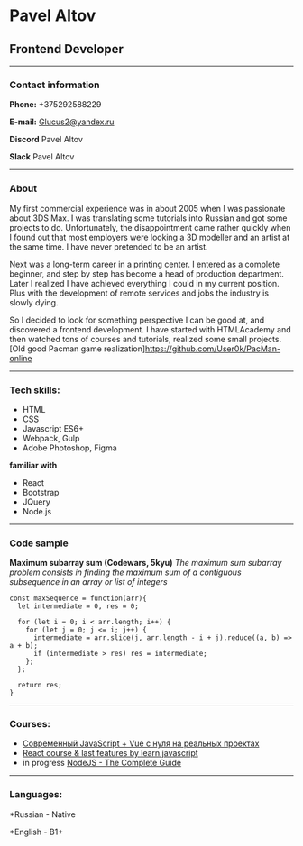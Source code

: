 # Pavel Altov

## Frontend Developer

---

### Contact information

**Phone:** +375292588229

**E-mail:** Glucus2@yandex.ru

**Discord** Pavel Altov

**Slack** Pavel Altov

---

### About

My first commercial experience was in about 2005 when I was passionate about 3DS Max. I was translating some tutorials into Russian and got some projects to do. Unfortunately, the disappointment came rather quickly when I found out that most employers were looking a 3D modeller and an artist at the same time. I have never pretended to be an artist.

Next was a long-term career in a printing center. I entered as a complete beginner, and step by step has become a head of production department. Later I realized I have achieved everything I could in my current position. Plus with the development of remote services and jobs the industry is slowly dying.

So I decided to look for something perspective I can be good at, and discovered a frontend development. I have started with HTMLAcademy and then watched tons of courses and tutorials, realized some small projects. [Old good Pacman game realization]https://github.com/User0k/PacMan-online

---

### Tech skills:

* HTML
* CSS
* Javascript ES6+
* Webpack, Gulp
* Adobe Photoshop, Figma

**familiar with**
* React
* Bootstrap
* JQuery
* Node.js

---

### Code sample

**Maximum subarray sum (Codewars, 5kyu)** *The maximum sum subarray problem consists in finding the maximum sum of a contiguous subsequence in an array or list of integers*

```
const maxSequence = function(arr){
  let intermediate = 0, res = 0;

  for (let i = 0; i < arr.length; i++) {
    for (let j = 0; j <= i; j++) {
      intermediate = arr.slice(j, arr.length - i + j).reduce((a, b) => a + b);
      if (intermediate > res) res = intermediate;
    };
  };

  return res;
}
```
---

### Courses:

* [Современный JavaScript + Vue с нуля на реальных проектах](https://www.udemy.com/certificate/UC-31c76af1-6e98-44e7-b183-0b39ae7054a8/?utm_source=sendgrid.com&utm_medium=email&utm_campaign=email)
* [React course & last features by learn.javascript](https://learn.javascript.ru/courses/react-20210702/glucus2/en/certificate.jpg)
* in progress [NodeJS - The Complete Guide](https://www.udemy.com/course/nodejs-the-complete-guide)

---

### Languages:

*Russian - Native

*English - B1+